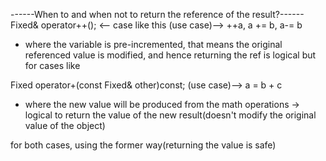 
------When to and when not to return the reference of the result?------
Fixed& operator++(); <-- case like this (use case)--> ++a, a += b, a-= b
- where the variable is pre-incremented, that means the original referenced value is modified, and hence returning the ref is logical but for cases like

Fixed operator+(const Fixed& other)const; (use case)--> a = b + c
- where the new value will be produced from the math operations -> logical to return the value of the new result(doesn't modify the original value of the object)

for both cases, using the former way(returning the value is safe)